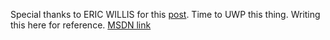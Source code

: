 ﻿Special thanks to ERIC WILLIS for this [post](http://notes.ericwillis.com/2009/11/pixelate-an-image-with-csharp/).
﻿
﻿Time to UWP this thing. Writing this here for reference. [MSDN link](https://msdn.microsoft.com/en-us/library/windows/apps/dn263229.aspx?f=255&MSPPError=-2147217396)
